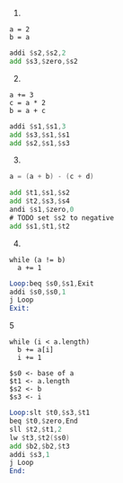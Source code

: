 
1.

```
a = 2
b = a
```

```asm
addi $s2,$s2,2
add $s3,$zero,$s2
```

2)

```
a += 3
c = a * 2
b = a + c
```

```asm
addi $s1,$s1,3
add $s3,$s1,$s1
add $s2,$s1,$s3
```

3)
```asm
a = (a + b) - (c + d)

add $t1,$s1,$s2
add $t2,$s3,$s4
andi $s1,$zero,0
# TODO set $s2 to negative
add $s1,$t1,$t2
```

4)

```
while (a != b)
  a += 1
```

```asm
Loop:beq $s0,$s1,Exit
addi $s0,$s0,1
j Loop
Exit:
```

5

```
while (i < a.length)
  b += a[i]
  i += 1
```

```
$s0 <- base of a
$t1 <- a.length
$s2 <- b
$s3 <- i
```

```asm
Loop:slt $t0,$s3,$t1
beq $t0,$zero,End
sll $t2,$t1,2
lw $t3,$t2($s0)
add $b2,$b2,$t3
addi $s3,1
j Loop
End:
```
